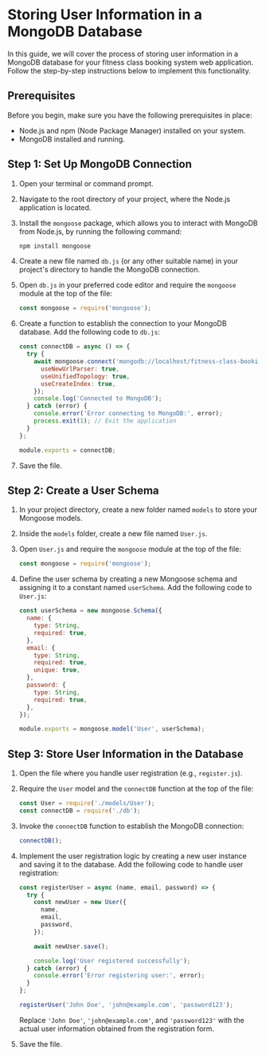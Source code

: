 # Storing User Information in a MongoDB Database

In this guide, we will cover the process of storing user information in a MongoDB database for your fitness class booking system web application. Follow the step-by-step instructions below to implement this functionality.

## Prerequisites
Before you begin, make sure you have the following prerequisites in place:
- Node.js and npm (Node Package Manager) installed on your system.
- MongoDB installed and running.

## Step 1: Set Up MongoDB Connection
1. Open your terminal or command prompt.
2. Navigate to the root directory of your project, where the Node.js application is located.

3. Install the `mongoose` package, which allows you to interact with MongoDB from Node.js, by running the following command:
    ```bash
    npm install mongoose
    ```

4. Create a new file named `db.js` (or any other suitable name) in your project's directory to handle the MongoDB connection.

5. Open `db.js` in your preferred code editor and require the `mongoose` module at the top of the file:
    ```javascript
    const mongoose = require('mongoose');
    ```

6. Create a function to establish the connection to your MongoDB database. Add the following code to `db.js`:
    ```javascript
    const connectDB = async () => {
      try {
        await mongoose.connect('mongodb://localhost/fitness-class-booking', {
          useNewUrlParser: true,
          useUnifiedTopology: true,
          useCreateIndex: true,
        });
        console.log('Connected to MongoDB');
      } catch (error) {
        console.error('Error connecting to MongoDB:', error);
        process.exit(1); // Exit the application
      }
    };
    
    module.exports = connectDB;
    ```

7. Save the file.

## Step 2: Create a User Schema
1. In your project directory, create a new folder named `models` to store your Mongoose models.

2. Inside the `models` folder, create a new file named `User.js`.

3. Open `User.js` and require the `mongoose` module at the top of the file:
    ```javascript
    const mongoose = require('mongoose');
    ```

4. Define the user schema by creating a new Mongoose schema and assigning it to a constant named `userSchema`. Add the following code to `User.js`:
    ```javascript
    const userSchema = new mongoose.Schema({
      name: {
        type: String,
        required: true,
      },
      email: {
        type: String,
        required: true,
        unique: true,
      },
      password: {
        type: String,
        required: true,
      },
    });
    
    module.exports = mongoose.model('User', userSchema);
    ```

## Step 3: Store User Information in the Database
1. Open the file where you handle user registration (e.g., `register.js`).

2. Require the `User` model and the `connectDB` function at the top of the file:
    ```javascript
    const User = require('./models/User');
    const connectDB = require('./db');
    ```

3. Invoke the `connectDB` function to establish the MongoDB connection:
    ```javascript
    connectDB();
    ```

4. Implement the user registration logic by creating a new user instance and saving it to the database. Add the following code to handle user registration:
    ```javascript
    const registerUser = async (name, email, password) => {
      try {
        const newUser = new User({
          name,
          email,
          password,
        });
    
        await newUser.save();
    
        console.log('User registered successfully');
      } catch (error) {
        console.error('Error registering user:', error);
      }
    };
    
    registerUser('John Doe', 'john@example.com', 'password123');
    ```
   Replace `'John Doe'`, `'john@example.com'`, and `'password123'` with the actual user information obtained from the registration form.

5. Save the file.

